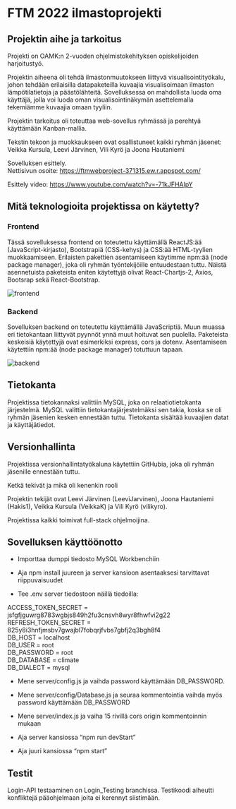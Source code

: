 
# FTM 2022 ilmastoprojekti 

## Projektin aihe ja tarkoitus

Projekti on OAMK:n 2-vuoden ohjelmistokehityksen opiskelijoiden harjoitustyö.

Projektin aiheena oli tehdä ilmastonmuutokseen liittyvä visualisointityökalu, johon tehdään erilaisilla datapaketeilla kuvaajia visualisoimaan ilmaston lämpötilatietoja ja päästölähteitä. Sovelluksessa on mahdollista luoda oma käyttäjä, jolla voi luoda oman visualisointinäkymän asettelemalla tekemiämme kuvaajia omaan tyyliin. 

Projektin tarkoitus oli toteuttaa web-sovellus ryhmässä ja perehtyä käyttämään Kanban-mallia. 

Tekstin tekoon ja muokkaukseen ovat osallistuneet kaikki ryhmän jäsenet:<br/>
Veikka Kursula, Leevi Järvinen, Vili Kyrö ja Joona Hautaniemi 

Sovelluksen esittely. <br/>
Nettisivun osoite: https://ftmwebproject-371315.ew.r.appspot.com/ 

Esittely video: https://www.youtube.com/watch?v=-71kJFHAIpY 

## Mitä teknologioita projektissa on käytetty? 

### Frontend 

Tässä sovelluksessa frontend on toteutettu käyttämällä ReactJS:ää (JavaScript-kirjasto), Bootstrapiä (CSS-kehys) ja CSS:ää HTML-tyylien muokkaamiseen. Erilaisten pakettien asentamiseen käytimme npm:ää (node package manager), joka oli ryhmän työntekijöille entuudestaan tuttu. Näistä asennetuista paketeista eniten käytettyjä olivat React-Chartjs-2, Axios, Bootsrap sekä React-Bootstrap. 

![frontend](https://user-images.githubusercontent.com/97738367/208496819-af9d4fc4-e33a-407c-8670-6d395be8c3e9.png)

### Backend 

Sovelluksen backend on toteutettu käyttämällä JavaScriptiä. Muun muassa eri tietokantaan liittyvät pyynnöt ynnä muut hoituvat sen puolella. Paketeista keskeisiä käytettyjä ovat esimerkiksi express, cors ja dotenv. Asentamiseen käytettiin npm:ää (node package manager) totuttuun tapaan. 

![backend](https://user-images.githubusercontent.com/97738367/208496855-c9a0e389-0266-4f24-8e17-fa09a8bea655.png)

## Tietokanta 

Projektissa tietokannaksi valittiin MySQL, joka on relaatiotietokanta järjestelmä. MySQL valittiin tietokantajärjestelmäksi sen takia, koska se oli ryhmän jäsenien kesken ennestään tuttu. Tietokanta sisältää kuvaajien datat ja käyttäjätiedot. 

## Versionhallinta 

Projektissa versionhallintatyökaluna käytettiin GitHubia, joka oli ryhmän jäsenille ennestään tuttu. 

Ketkä tekivät ja mikä oli kenenkin rooli 

Projektin tekijät ovat Leevi Järvinen (LeeviJarvinen), Joona Hautaniemi (Hakis1), Veikka Kursula (VeikkaK) ja Vili Kyrö (vilikyro). 

Projektissa kaikki toimivat full-stack ohjelmoijina. 

## Sovelluksen käyttöönotto 

- Importtaa dumppi tiedosto MySQL Workbenchiin 

- Aja npm install juureen ja server kansioon asentaaksesi tarvittavat riippuvaisuudet 

- Tee .env server tiedostoon näillä tiedoilla: 

ACCESS_TOKEN_SECRET = jsfgfjguwrg8783wgbjs849h2fu3cnsvh8wyr8fhwfvi2g22 <br/>
REFRESH_TOKEN_SECRET = 825y8i3hnfjmsbv7gwajbl7fobqrjfvbs7gbfj2q3bgh8f4 <br/>
DB_HOST = localhost <br/>
DB_USER = root <br/>
DB_PASSWORD = root <br/>
DB_DATABASE = climate <br/>
DB_DIALECT = mysql 

- Mene server/config.js ja vaihda password käyttämään DB_PASSWORD. 

- Mene server/config/Database.js ja seuraa kommentointia vaihda myös password käyttämään DB_PASSWORD 

- Mene server/index.js ja vaiha 15 rivillä cors origin kommentoinnin mukaan 

- Aja server kansiossa “npm run devStart” 

- Aja juuri kansiossa “npm start” 

## Testit 

Login-API testaaminen on Login_Testing branchissa. Testikoodi aiheutti konfliktejä pääohjelmaan joita ei kerennyt siistimään. 
